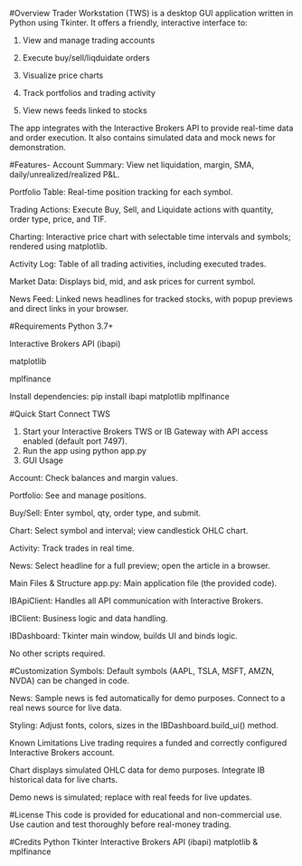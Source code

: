 #Overview
Trader Workstation (TWS) is a desktop GUI application written in Python using Tkinter. It offers a friendly, interactive interface to:

1. View and manage trading accounts

2. Execute buy/sell/liqduidate orders

3. Visualize price charts

4. Track portfolios and trading activity

5. View news feeds linked to stocks

The app integrates with the Interactive Brokers API to provide real-time data and order execution. It also contains simulated data and mock news for demonstration.

#Features- 
Account Summary: View net liquidation, margin, SMA, daily/unrealized/realized P&L.

Portfolio Table: Real-time position tracking for each symbol.

Trading Actions: Execute Buy, Sell, and Liquidate actions with quantity, order type, price, and TIF.

Charting: Interactive price chart with selectable time intervals and symbols; rendered using matplotlib.

Activity Log: Table of all trading activities, including executed trades.

Market Data: Displays bid, mid, and ask prices for current symbol.

News Feed: Linked news headlines for tracked stocks, with popup previews and direct links in your browser.

#Requirements
Python 3.7+

Interactive Brokers API (ibapi)

matplotlib

mplfinance

Install dependencies: 
pip install ibapi matplotlib mplfinance

#Quick Start
Connect TWS

1. Start your Interactive Brokers TWS or IB Gateway with API access enabled (default port 7497).
2. Run the app using python app.py
3. GUI Usage

Account: Check balances and margin values.

Portfolio: See and manage positions.

Buy/Sell: Enter symbol, qty, order type, and submit.

Chart: Select symbol and interval; view candlestick OHLC chart.

Activity: Track trades in real time.

News: Select headline for a full preview; open the article in a browser.

Main Files & Structure
app.py: Main application file (the provided code).

IBApiClient: Handles all API communication with Interactive Brokers.

IBClient: Business logic and data handling.

IBDashboard: Tkinter main window, builds UI and binds logic.

No other scripts required.

#Customization
Symbols: Default symbols (AAPL, TSLA, MSFT, AMZN, NVDA) can be changed in code.

News: Sample news is fed automatically for demo purposes. Connect to a real news source for live data.

Styling: Adjust fonts, colors, sizes in the IBDashboard.build_ui() method.

Known Limitations
Live trading requires a funded and correctly configured Interactive Brokers account.

Chart displays simulated OHLC data for demo purposes. Integrate IB historical data for live charts.

Demo news is simulated; replace with real feeds for live updates.

#License
This code is provided for educational and non-commercial use. Use caution and test thoroughly before real-money trading.

#Credits
Python Tkinter
Interactive Brokers API (ibapi)
matplotlib & mplfinance


